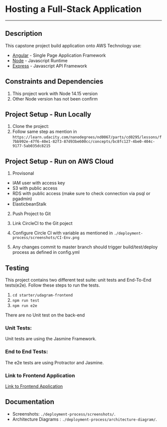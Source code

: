 # Hosting a Full-Stack Application

---

## Description

This capstone project build application onto AWS
Technology use:
- [Angular](https://angular.io/) - Single Page Application Framework
- [Node](https://nodejs.org) - Javascript Runtime
- [Express](https://expressjs.com/) - Javascript API Framework

## Constraints and Dependencies
1. This project work with Node 14.15 version
2. Other Node version has not been confirm

## Project Setup - Run Locally

1. Clone the project:
2. Follow same step as mention in `https://learn.udacity.com/nanodegrees/nd0067/parts/cd0295/lessons/f7bb992e-47f6-40e1-82f3-87d93be600cc/concepts/bc8fc127-4be0-404c-9177-5ab035dc8215`

## Project Setup - Run on AWS Cloud
1. Provisonal
- IAM user with access key
- S3 with public access
- RDS with public access (make sure to check connection via psql or pgadmin)
- ElasticbeanStalk

2. Push Project to Git

3. Link CircleCI to the Git poject

4. Configure Circle CI with variable as mentioned in `./deployment-process/screenshots/CI-Env.png`

5. Any changes commit to master branch should trigger build/test/deploy process as defined in config.yml
## Testing

This project contains two different test suite: unit tests and End-To-End tests(e2e). Follow these steps to run the tests.

1. `cd starter/udagram-frontend`
1. `npm run test`
1. `npm run e2e`

There are no Unit test on the back-end

### Unit Tests:

Unit tests are using the Jasmine Framework.

### End to End Tests:

The e2e tests are using Protractor and Jasmine.
### Link to Frontend Application
[Link to Frontend Application](http://udagram-bucket-toannv15.s3-website-us-east-1.amazonaws.com)
## Documentation

- Screenshots: `./deployment-process/screenshots/`.
- Architecture Diagrams : `./deployment-process/architecture-diagram/`.
